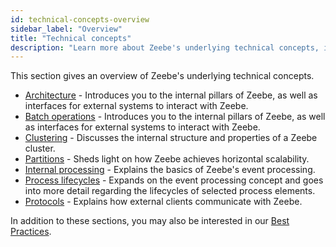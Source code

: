 ```yaml
---
id: technical-concepts-overview
sidebar_label: "Overview"
title: "Technical concepts"
description: "Learn more about Zeebe's underlying technical concepts, including the architecture, clustering, partitions, internal processing, and more."
---
```


This section gives an overview of Zeebe's underlying technical concepts.

- [Architecture](architecture.md) - Introduces you to the internal pillars of Zeebe, as well as interfaces for external systems to interact with Zeebe.
- [Batch operations](batch-operations.md) - Introduces you to the internal pillars of Zeebe, as well as interfaces for external systems to interact with Zeebe.
- [Clustering](clustering.md) - Discusses the internal structure and properties of a Zeebe cluster.
- [Partitions](partitions.md) - Sheds light on how Zeebe achieves horizontal scalability.
- [Internal processing](internal-processing.md) - Explains the basics of Zeebe's event processing.
- [Process lifecycles](process-lifecycles.md) - Expands on the event processing concept and goes into more detail regarding the lifecycles of selected process elements.
- [Protocols](protocols.md) - Explains how external clients communicate with Zeebe.

In addition to these sections, you may also be interested in our [Best Practices](/components/best-practices/best-practices-overview.md).
